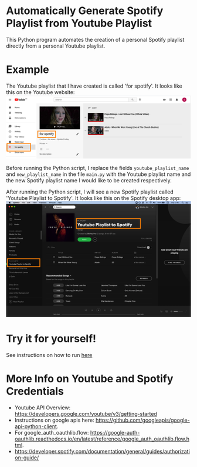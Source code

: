 # Automatically Generate Spotify Playlist from Youtube Playlist
This Python program automates the creation of a personal Spotify playlist directly from a personal Youtube playlist.  

# Example

The Youtube playlist that I have created is called 'for spotify'. It looks like this on the Youtube website:   
<img src="https://github.com/shhirl/spotify_playlists/blob/main/images/youtube_playlist.jpg" width="700">

Before running the Python script,  I replace the fields `youtube_playlist_name` and `new_playlist_name` in the file `main.py` with the Youtube playlist name and the new Spotify playlist name I would like to be created respectively. 

After running the Python script, I will see a new Spotify playlist called 'Youtube Playlist to Spotify'. It looks like this on the Spotify desktop app:
<img src="https://github.com/shhirl/spotify_playlists/blob/main/images/final_result.jpg" width="900">





# Try it for yourself!
See instructions on how to run [here](instructions.md)

# More Info on Youtube and Spotify Credentials

* Youtube API Overview: https://developers.google.com/youtube/v3/getting-started
* Instructions on google apis here: https://github.com/googleapis/google-api-python-client.  
* For google_auth_oauthlib.flow: https://google-auth-oauthlib.readthedocs.io/en/latest/reference/google_auth_oauthlib.flow.html.  
* https://developer.spotify.com/documentation/general/guides/authorization-guide/



